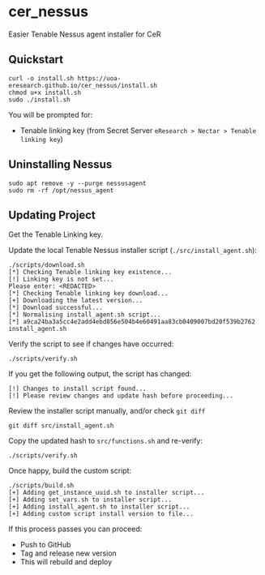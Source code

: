 # cer_nessus

Easier Tenable Nessus agent installer for CeR

## Quickstart

```
curl -o install.sh https://uoa-eresearch.github.io/cer_nessus/install.sh
chmod u+x install.sh
sudo ./install.sh
```

You will be prompted for:

- Tenable linking key (from Secret Server `eResearch > Nectar > Tenable linking key`)

## Uninstalling Nessus

```
sudo apt remove -y --purge nessusagent
sudo rm -rf /opt/nessus_agent
```

## Updating Project

Get the Tenable Linking key.

Update the local Tenable Nessus installer script (`./src/install_agent.sh`):

```
./scripts/download.sh 
[*] Checking Tenable linking key existence...
[!] Linking key is not set...
Please enter: <REDACTED>
[*] Checking Tenable linking key download...
[+] Downloading the latest version...
[*] Download successful...
[*] Normalising install_agent.sh script...
[*] a9ca24ba3a5cc4e2add4ebd856e504b4e60491aa83cb0409007bd20f539b2762  install_agent.sh
```

Verify the script to see if changes have occurred:

```
./scripts/verify.sh
```

If you get the following output, the script has changed:

```
[!] Changes to install script found...
[!] Please review changes and update hash before proceeding...
```

Review the installer script manually, and/or check `git diff`

```
git diff src/install_agent.sh
```

Copy the updated hash to `src/functions.sh` and re-verify:

```
./scripts/verify.sh
```

Once happy, build the custom script:

```
./scripts/build.sh 
[+] Adding get_instance_uuid.sh to installer script...
[+] Adding set_vars.sh to installer script...
[+] Adding install_agent.sh to installer script...
[+] Adding custom script install version to file...
```

If this process passes you can proceed:

- Push to GitHub
- Tag and release new version
- This will rebuild and deploy
